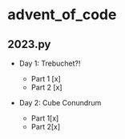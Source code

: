 # advent_of_code

## 2023.py

- Day 1: Trebuchet?!
  - Part 1 [x]
  - Part 2 [x]

- Day 2: Cube Conundrum
  - Part 1[x]
  - Part 2[x]